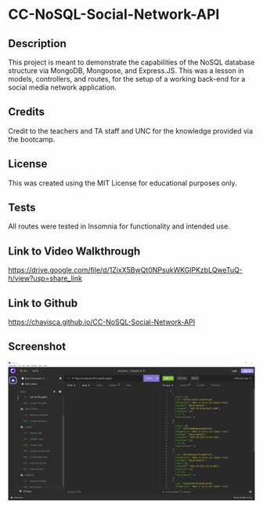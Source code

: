 # CC-NoSQL-Social-Network-API

## Description

This project is meant to demonstrate the capabilities of the NoSQL database structure via MongoDB, Mongoose, and Express.JS.  This was a lesson in models, controllers, and routes, for the setup of a working back-end for a social media network application.

## Credits

Credit to the teachers and TA staff and UNC for the knowledge provided via the bootcamp.  

## License
This was created using the MIT License for educational purposes only.  

## Tests  
All routes were tested in Insomnia for functionality and intended use.

## Link to Video Walkthrough
https://drive.google.com/file/d/1ZixX5BwQt0NPsukWKGlPKzbLQweTuQ-h/view?usp=share_link

## Link to Github
https://chavisca.github.io/CC-NoSQL-Social-Network-API

## Screenshot

![Screenshot_of_the_Express_Note_Taker](/assets/images/Screenshot.JPG)